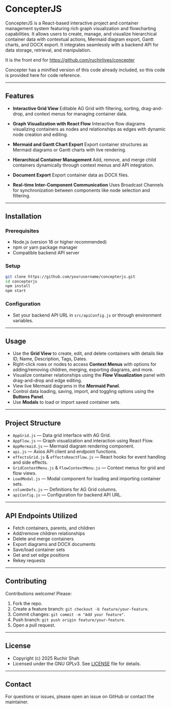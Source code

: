 # ConcepterJS

ConcepterJS is a React-based interactive project and container management system featuring rich graph visualization and flowcharting capabilities. It allows users to create, manage, and visualize hierarchical container data with contextual actions, Mermaid diagram export, Gantt charts, and DOCX export. It integrates seamlessly with a backend API for data storage, retrieval, and manipulation.

It is the front end for https://github.com/ruchirlives/concepter

Concepter has a minified version of this code already included, so this code is provided here for code reference.

---

## Features

* **Interactive Grid View**
  Editable AG Grid with filtering, sorting, drag-and-drop, and context menus for managing container data.

* **Graph Visualization with React Flow**
  Interactive flow diagrams visualizing containers as nodes and relationships as edges with dynamic node creation and editing.

* **Mermaid and Gantt Chart Export**
  Export container structures as Mermaid diagrams or Gantt charts with live rendering.

* **Hierarchical Container Management**
  Add, remove, and merge child containers dynamically through context menus and API integration.

* **Document Export**
  Export container data as DOCX files.

* **Real-time Inter-Component Communication**
  Uses Broadcast Channels for synchronization between components like node selection and filtering.

---

## Installation

### Prerequisites

* Node.js (version 16 or higher recommended)
* npm or yarn package manager
* Compatible backend API server

### Setup

```bash
git clone https://github.com/yourusername/concepterjs.git
cd concepterjs
npm install
npm start
```

### Configuration

* Set your backend API URL in `src/apiConfig.js` or through environment variables.

---

## Usage

* Use the **Grid View** to create, edit, and delete containers with details like ID, Name, Description, Tags, Dates.
* Right-click rows or nodes to access **Context Menus** with options for adding/removing children, merging, exporting diagrams, and more.
* Visualize container relationships using the **Flow Visualization** panel with drag-and-drop and edge editing.
* View live Mermaid diagrams in the **Mermaid Panel**.
* Control data loading, saving, import, and toggling options using the **Buttons Panel**.
* Use **Modals** to load or import saved container sets.

---

## Project Structure

* `AppGrid.js` — Data grid interface with AG Grid.
* `AppFlow.js` — Graph visualization and interaction using React Flow.
* `AppMermaid.js` — Mermaid diagram rendering component.
* `api.js` — Axios API client and endpoint functions.
* `effectsGrid.js` & `effectsReactFlow.js` — React hooks for event handling and side effects.
* `GridContextMenu.js` & `FlowContextMenu.js` — Context menus for grid and flow views.
* `LoadModal.js` — Modal component for loading and importing container sets.
* `columnDefs.js` — Definitions for AG Grid columns.
* `apiConfig.js` — Configuration for backend API URL.

---

## API Endpoints Utilized

* Fetch containers, parents, and children
* Add/remove children relationships
* Delete and merge containers
* Export diagrams and DOCX documents
* Save/load container sets
* Get and set edge positions
* Rekey requests

---

## Contributing

Contributions welcome! Please:

1. Fork the repo.
2. Create a feature branch: `git checkout -b feature/your-feature`.
3. Commit changes: `git commit -m "Add your feature"`.
4. Push branch: `git push origin feature/your-feature`.
5. Open a pull request.

---

## License

* Copyright (c) 2025 Ruchir Shah
* Licensed under the GNU GPLv3. See [LICENSE](./LICENSE) file for details.

---

## Contact

For questions or issues, please open an issue on GitHub or contact the maintainer.
